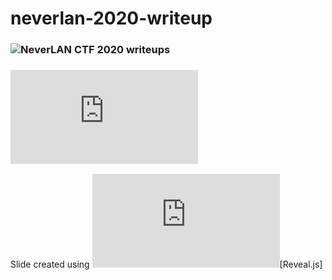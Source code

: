 # neverlan-2020-writeup
### ![NeverLAN CTF 2020 writeups](https://jeongm-in.github.io/neverlan-2020-writeup/)  
### ![Slide notes](https://github.com/jeongm-in/neverlan-2020-writeup/blob/master/notes/note.md)


Slide created using ![Reveal.js](https://github.com/hakimel/reveal.js)[Reveal.js]


